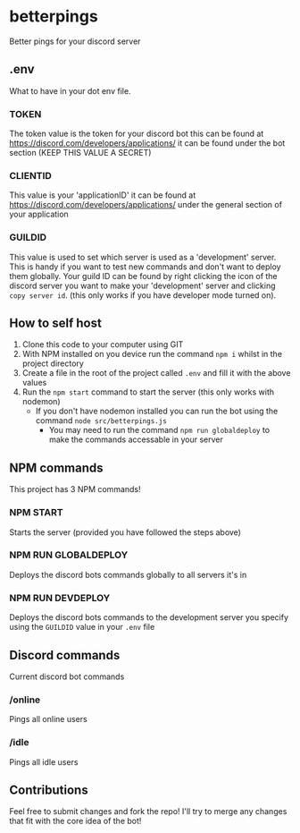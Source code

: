 # betterpings
Better pings for your discord server

## .env
What to have in your dot env file.

### TOKEN
The token value is the token for your discord bot this can be found at https://discord.com/developers/applications/ it can be found under the bot section (KEEP THIS VALUE A SECRET)

### CLIENTID
This value is your 'applicationID' it can be found at https://discord.com/developers/applications/ under the general section of your application

### GUILDID
This value is used to set which server is used as a 'development' server. This is handy if you want
to test new commands and don't want to deploy them globally. Your guild ID can be found by right clicking the icon of the discord server you want to make your 'development' server and clicking `copy server id`. (this only works if you have developer mode turned on).

## How to self host

1. Clone this code to your computer using GIT
2. With NPM installed on you device run the command `npm i` whilst in the project directory
3. Create a file in the root of the project called `.env` and fill it with the above values
4. Run the `npm start` command to start the server (this only works with nodemon)
    - If you don't have nodemon installed you can run the bot using the command `node src/betterpings.js`
        - You may need to run the command `npm run globaldeploy` to make the commands accessable
        in your server

## NPM commands
This project has 3 NPM commands!

### NPM START
Starts the server (provided you have followed the steps above)

### NPM RUN GLOBALDEPLOY
Deploys the discord bots commands globally to all servers it's in

### NPM RUN DEVDEPLOY
Deploys the discord bots commands to the development server you specify using the `GUILDID` value in your `.env` file

## Discord commands
Current discord bot commands

### /online
Pings all online users

### /idle
Pings all idle users

## Contributions
Feel free to submit changes and fork the repo! I'll try to merge any changes that fit with the core idea of the bot!
